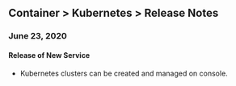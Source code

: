 ## Container > Kubernetes > Release Notes

### June 23, 2020
#### Release of New Service 
* Kubernetes clusters can be created and managed on console. 
